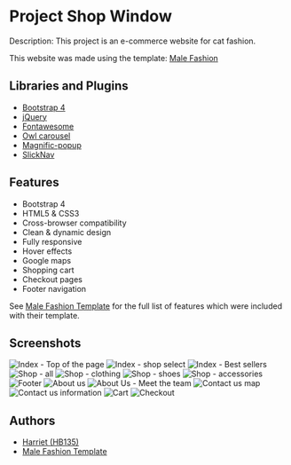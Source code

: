 
# Project Shop Window

Description: This project is an e-commerce website for cat fashion.

This website was made using the template: [Male Fashion](https://themewagon.com/themes/free-bootstrap-4-html5-ecommerce-website-template-malefashion/)

## Libraries and Plugins

- [Bootstrap 4](https://getbootstrap.com/)
- [jQuery](https://jquery.com/)
- [Fontawesome](https://fontawesome.com/)
- [Owl carousel](https://owlcarousel2.github.io/OwlCarousel2/)
- [Magnific-popup](https://dimsemenov.com/plugins/magnific-popup/)
- [SlickNav](https://github.com/ComputerWolf/SlickNav)

## Features

- Bootstrap 4
- HTML5 & CSS3
- Cross-browser compatibility
- Clean & dynamic design
- Fully responsive
- Hover effects
- Google maps
- Shopping cart
- Checkout pages
- Footer navigation

See [Male Fashion Template](https://themewagon.com/themes/free-bootstrap-4-html5-ecommerce-website-template-malefashion/) for the full list of features which were included with their template.

## Screenshots

![Index - Top of the page](/ReadMe-Screenshots/Index-top.png)
![Index - shop select](/ReadMe-Screenshots/Index-shop-select.png)
![Index - Best sellers](/ReadMe-Screenshots/Index-bestsellers.png)
![Shop - all](/ReadMe-Screenshots/shop-all.png)
![Shop - clothing](/ReadMe-Screenshots/shop-clothing.png)
![Shop - shoes](/ReadMe-Screenshots/shop-shoes.png)
![Shop - accessories](/ReadMe-Screenshots/shop-accessories.png)
![Footer](/ReadMe-Screenshots/footer.png)
![About us](/ReadMe-Screenshots/aboutus-top.png)
![About Us - Meet the team](/ReadMe-Screenshots/aboutus-team.png)
![Contact us map](/ReadMe-Screenshots/contactus-map.png)
![Contact us information](/ReadMe-Screenshots/contactus-info.png)
![Cart](/ReadMe-Screenshots/cart.png)
![Checkout](/ReadMe-Screenshots/checkout.png)

## Authors

- [Harriet (HB135)](https://www.github.com/HB135)
- [Male Fashion Template](https://themewagon.com/themes/free-bootstrap-4-html5-ecommerce-website-template-malefashion/)
